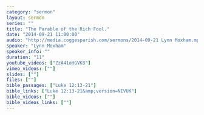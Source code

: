 ```yaml
---
category: "sermon"
layout: sermon
series: ""
title: "The Parable of the Rich Fool."
date: "2014-09-21 11:00:00"
audio: "http://media.coggesparish.com/sermons/2014-09-21 Lynn Moxham.mp3"
speaker: "Lynn Moxham"
speaker_info: ""
duration: "11"
youtube_videos: ["ZzA41oHGVK8"]
vimeo_videos: [""]
slides: [""]
files: [""]
bible_passages: ["Luke 12:13-21"]
bible_links: ["Luke 12:13-21&amp;version=NIVUK"]
bible_videos: [""]
bible_videos_links: [""]
---
```

